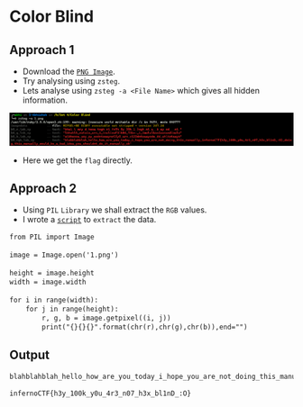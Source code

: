 # Color Blind

## Approach 1

- Download the [`PNG Image`](https://github.com/a3X3k/RoadMap/blob/main/Set%204/Color%20Blind/1.png).
- Try analysing using `zsteg`.
- Lets analyse using `zsteg -a <File Name>` which gives all hidden information.

![](https://github.com/a3X3k/RoadMap/blob/main/Set%204/Color%20Blind/2.png?raw=true)

- Here we get the `flag` directly.

## Approach 2

- Using `PIL` `Library` we shall extract the `RGB` values.
- I wrote a [`script`](https://github.com/a3X3k/RoadMap/blob/main/Set%204/Color%20Blind/1.py) to `extract` the data.

```
from PIL import Image

image = Image.open('1.png')

height = image.height
width = image.width 

for i in range(width):
	for j in range(height):
		r, g, b = image.getpixel((i, j))
		print("{}{}{}".format(chr(r),chr(g),chr(b)),end="")
```

## Output

```
blahblahblah_hello_how_are_you_today_i_hope_you_are_not_doing_this_manually_infernoCTF{h3y_100k_y0u_4r3_n07_h3x_bl1nD_:O}_doing_this_manually_would_be_a_bad_idea_you_shouldnt_do_it_manually_ok
```

```
infernoCTF{h3y_100k_y0u_4r3_n07_h3x_bl1nD_:O}
```

